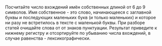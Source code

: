 Посчитайте число вхождений имён собственных длиной от 6 до 9 символов. Имя собственное - это слово, 
начинающееся с заглавной буквы и последующих маленьких букв (и только маленьких) и которое ни разу не встретилось в тексте с маленькой буквы. 
При разборе статей очищайте слова от от знаков пунктуации. 
Результат приведите к нижнему регистру и отсортируйте по убыванию числа вхождений, в случае равенства - лексикографически.
